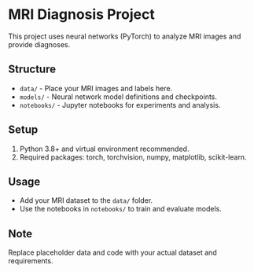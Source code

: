 # MRI Diagnosis Project

This project uses neural networks (PyTorch) to analyze MRI images and provide diagnoses.

## Structure
- `data/` - Place your MRI images and labels here.
- `models/` - Neural network model definitions and checkpoints.
- `notebooks/` - Jupyter notebooks for experiments and analysis.

## Setup
1. Python 3.8+ and virtual environment recommended.
2. Required packages: torch, torchvision, numpy, matplotlib, scikit-learn.

## Usage
- Add your MRI dataset to the `data/` folder.
- Use the notebooks in `notebooks/` to train and evaluate models.

## Note
Replace placeholder data and code with your actual dataset and requirements.
